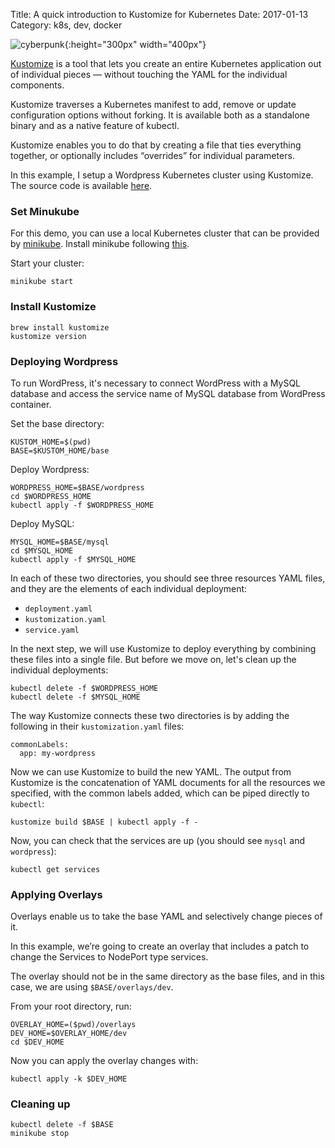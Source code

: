 Title: A quick introduction to Kustomize for Kubernetes
Date: 2017-01-13
Category: k8s, dev, docker

![cyberpunk](./cyberpunk/1337.jpeg){:height="300px" width="400px"}



[Kustomize](https://kustomize.io/) is a tool that lets you create an entire Kubernetes application out of individual pieces — without touching the YAML for the individual components.

Kustomize traverses a Kubernetes manifest to add, remove or update configuration options without forking. It is available both as a standalone binary and as a native feature of kubectl.

Kustomize enables you to do that by creating a file that ties everything together, or optionally includes “overrides” for individual parameters.

In this example, I setup a Wordpress Kubernetes cluster using Kustomize. The source code is available [here](https://github.com/mvonsteinkirch/Kubernetes-Resources/tree/master/kustomize-example).


### Set Minukube

For this demo, you can use a local Kubernetes cluster that can be provided by [minikube](https://github.com/kubernetes/minikube). Install minikube following [this](instructions).

Start your cluster:

```
minikube start
```


### Install Kustomize

```
brew install kustomize
kustomize version
```

### Deploying Wordpress

To run WordPress, it's necessary to connect WordPress with a MySQL database and access the service name of MySQL database from WordPress container.

Set the base directory:

```
KUSTOM_HOME=$(pwd)
BASE=$KUSTOM_HOME/base
```

Deploy Wordpress:

```
WORDPRESS_HOME=$BASE/wordpress
cd $WORDPRESS_HOME
kubectl apply -f $WORDPRESS_HOME
```

Deploy MySQL:

```  
MYSQL_HOME=$BASE/mysql
cd $MYSQL_HOME
kubectl apply -f $MYSQL_HOME
```

In each of these two directories, you should see three resources YAML files, and they are the elements of each individual deployment:

- `deployment.yaml`
- `kustomization.yaml`
- `service.yaml`

In the next step, we will use Kustomize to deploy everything by combining these files into a single file. But before we move on, let's clean up the individual deployments:

```
kubectl delete -f $WORDPRESS_HOME
kubectl delete -f $MYSQL_HOME
```

The way Kustomize connects these two directories is by adding the following in their
`kustomization.yaml` files:

```
commonLabels:
  app: my-wordpress
```

Now we can use Kustomize to build the new YAML. The output from Kustomize is the concatenation of YAML documents for all the resources we specified, with the common labels added, which can be piped directly to `kubectl`:

```
kustomize build $BASE | kubectl apply -f -
```

Now, you can check that the services are up (you should see `mysql` and `wordpress`):

```
kubectl get services
```


### Applying Overlays


Overlays enable us to take the base YAML and selectively change pieces of it.  

In this example, we’re going to create an overlay that includes a patch to change the Services to NodePort type services.

The overlay should not be in the same directory as the base files, and in this case, we are using `$BASE/overlays/dev`.

From your root directory, run:
```
OVERLAY_HOME=($pwd)/overlays
DEV_HOME=$OVERLAY_HOME/dev
cd $DEV_HOME
```

Now you can apply the overlay changes with:

```
kubectl apply -k $DEV_HOME
```

### Cleaning up


```
kubectl delete -f $BASE
minikube stop
```
